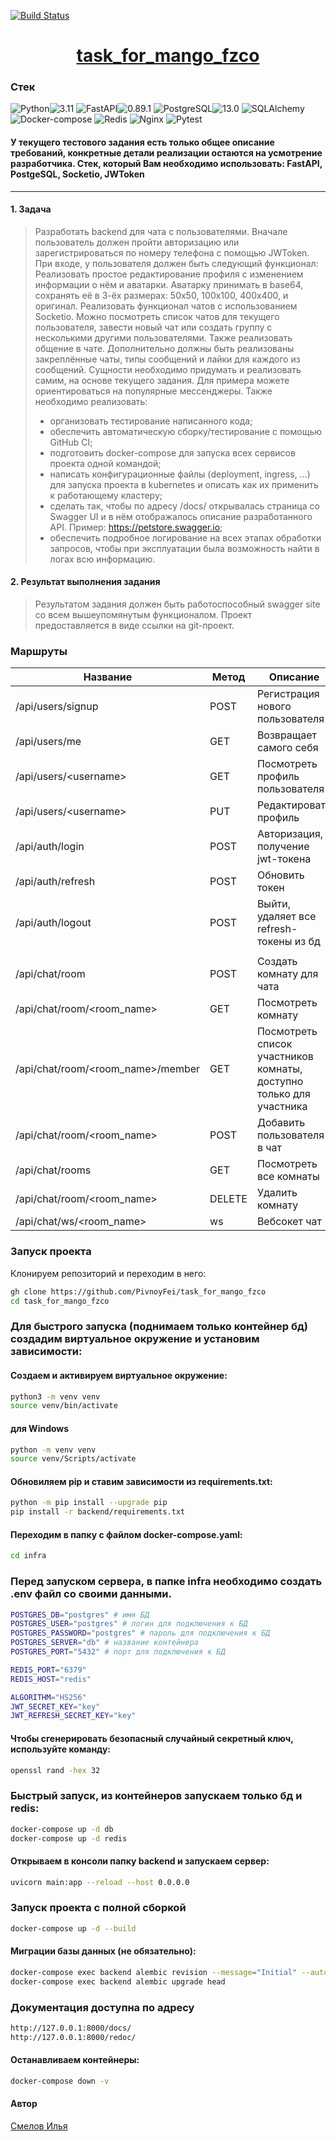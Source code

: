 [![Build Status](https://github.com/PivnoyFei/task_for_mango_fzco/actions/workflows/main.yml/badge.svg?branch=main)](https://github.com/PivnoyFei/task_for_mango_fzco/actions/workflows/main.yml)

<h1 align="center"><a target="_blank" href="">task_for_mango_fzco</a></h1>

### Стек
![Python](https://img.shields.io/badge/Python-171515?style=flat-square&logo=Python)![3.11](https://img.shields.io/badge/3.11-blue?style=flat-square&logo=3.11)
![FastAPI](https://img.shields.io/badge/FastAPI-171515?style=flat-square&logo=FastAPI)![0.89.1](https://img.shields.io/badge/0.89.1-blue?style=flat-square&logo=0.89.1)
![PostgreSQL](https://img.shields.io/badge/PostgreSQL-171515?style=flat-square&logo=PostgreSQL)![13.0](https://img.shields.io/badge/13.0-blue?style=flat-square&logo=13.0)
![SQLAlchemy](https://img.shields.io/badge/SQLAlchemy-171515?style=flat-square&logo=SQLAlchemy)
![Docker-compose](https://img.shields.io/badge/Docker--compose-171515?style=flat-square&logo=Docker)
![Redis](https://img.shields.io/badge/Redis-171515?style=flat-square&logo=Redis)
![Nginx](https://img.shields.io/badge/Nginx-171515?style=flat-square&logo=Nginx)
![Pytest](https://img.shields.io/badge/Pytest-171515?style=flat-square&logo=Pytest)

#### У текущего тестового задания есть только общее описание требований, конкретные детали реализации остаются на усмотрение разработчика. Стек, который Вам необходимо использовать: FastAPI, PostgeSQL, Socketio, JWToken
---
#### 1. Задача

> Разработать backend для чата с пользователями. Вначале пользователь должен пройти авторизацию или зарегистрироваться по номеру телефона с помощью JWToken.
При входе, у пользователя должен быть следующий функционал:
Реализовать простое редактирование профиля с изменением информации о нём и аватарки. Аватарку принимать в base64, сохранять её в 3-ёх размерах: 50х50, 100х100, 400х400, и оригинал.
Реализовать функционал чатов с использованием Socketio. Можно посмотреть список чатов для текущего пользователя, завести новый чат или создать группу с несколькими другими пользователями. Также реализовать общение в чате.
Дополнительно должны быть реализованы закреплённые чаты, типы сообщений и лайки для каждого из сообщений.
Сущности необходимо придумать и реализовать самим, на основе текущего задания. Для примера можете ориентироваться на популярные мессенджеры.
Также необходимо реализовать:
> - организовать тестирование написанного кода;
> - обеспечить автоматическую сборку/тестирование с помощью GitHub CI;
> - подготовить docker-compose для запуска всех сервисов проекта одной командой;
> - написать конфигурационные файлы (deployment, ingress, …) для запуска проекта в kubernetes и описать как их применить к работающему кластеру;
> - сделать так, чтобы по адресу /docs/ открывалась страница со Swagger UI и в нём отображалось описание разработанного API. Пример: https://petstore.swagger.io;
> - обеспечить подробное логирование на всех этапах обработки запросов, чтобы при эксплуатации была возможность найти в логах всю информацию.

#### 2. Результат выполнения задания
> Результатом задания должен быть работоспособный swagger site со всем вышеупомянутым функционалом. Проект предоставляется в виде ссылки на git-проект.


### Маршруты

| Название | Метод | Описание | Авторизация |
|----------|-------|----------|-------------|
| /api/users/signup           | POST | Регистрация нового пользователя           | Нет
| /api/users/me               | GET  | Возвращает самого себя                    | Да
| /api/users/&lt;username&gt; | GET  | Посмотреть профиль пользователя           | Нет
| /api/users/&lt;username&gt; | PUT  | Редактировать профиль                     | Да
| /api/auth/login             | POST | Авторизация, получение jwt-токена         | Нет
| /api/auth/refresh           | POST | Обновить токен                            | Да
| /api/auth/logout            | POST | Выйти, удаляет все refresh-токены из бд   | Да
||
| /api/chat/room                          | POST   | Создать комнату для чата    | Да
| /api/chat/room/&lt;room_name&gt;        | GET    | Посмотреть комнату          | Да
| /api/chat/room/&lt;room_name&gt;/member | GET    | Посмотреть список участников комнаты, доступно только для участника | Да
| /api/chat/room/&lt;room_name&gt;        | POST   | Добавить пользователя в чат | Да
| /api/chat/rooms                         | GET    | Посмотреть все комнаты      | Да
| /api/chat/room/&lt;room_name&gt;        | DELETE | Удалить комнату             | Да
| /api/chat/ws/&lt;room_name&gt;          | ws     | Вебсокет чат                | Да


### Запуск проекта
Клонируем репозиторий и переходим в него:
```bash
gh clone https://github.com/PivnoyFei/task_for_mango_fzco
cd task_for_mango_fzco
```

### Для быстрого запуска (поднимаем только контейнер бд) создадим виртуальное окружение и установим зависимости:
#### Создаем и активируем виртуальное окружение:
```bash
python3 -m venv venv
source venv/bin/activate
```
#### для Windows
```bash
python -m venv venv
source venv/Scripts/activate
```
#### Обновиляем pip и ставим зависимости из requirements.txt:
```bash
python -m pip install --upgrade pip
pip install -r backend/requirements.txt
```

#### Переходим в папку с файлом docker-compose.yaml:
```bash
cd infra
```

### Перед запуском сервера, в папке infra необходимо создать .env файл со своими данными.
```bash
POSTGRES_DB="postgres" # имя БД
POSTGRES_USER="postgres" # логин для подключения к БД
POSTGRES_PASSWORD="postgres" # пароль для подключения к БД
POSTGRES_SERVER="db" # название контейнера
POSTGRES_PORT="5432" # порт для подключения к БД

REDIS_PORT="6379"
REDIS_HOST="redis"

ALGORITHM="HS256"
JWT_SECRET_KEY="key"
JWT_REFRESH_SECRET_KEY="key"
```

#### Чтобы сгенерировать безопасный случайный секретный ключ, используйте команду:
```bash
openssl rand -hex 32
```

### Быстрый запуск, из контейнеров запускаем только бд и redis:
```bash
docker-compose up -d db
docker-compose up -d redis
```

#### Открываем в консоли папку backend и запускаем сервер:
```bash
uvicorn main:app --reload --host 0.0.0.0
```

### Запуск проекта с полной сборкой
```bash
docker-compose up -d --build
```

#### Миграции базы данных (не обязательно):
```bash
docker-compose exec backend alembic revision --message="Initial" --autogenerate
docker-compose exec backend alembic upgrade head
```

### Документация доступна по адресу
```bash
http://127.0.0.1:8000/docs/
http://127.0.0.1:8000/redoc/
```
#### Останавливаем контейнеры:
```bash
docker-compose down -v
```

#### Автор
[Смелов Илья](https://github.com/PivnoyFei)